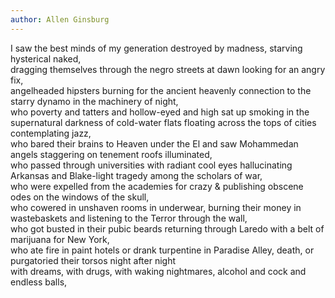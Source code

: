 ```yaml
---
author: Allen Ginsburg
---
```


I saw the best minds of my generation destroyed by madness, starving hysterical naked,     
dragging themselves through the negro streets at dawn looking for an angry fix,     
angelheaded hipsters burning for the ancient heavenly connection to the starry dynamo in the machinery of night,     
who poverty and tatters and hollow-eyed and high sat up smoking in the supernatural darkness of cold-water flats floating across the tops of cities contemplating jazz,     
who bared their brains to Heaven under the El and saw Mohammedan angels staggering on tenement roofs illuminated,     
who passed through universities with radiant cool eyes hallucinating Arkansas and Blake-light tragedy among the scholars of war,     
who were expelled from the academies for crazy & publishing obscene odes on the windows of the skull,     
who cowered in unshaven rooms in underwear, burning their money in wastebaskets and listening to the Terror through the wall,     
who got busted in their pubic beards returning through Laredo with a belt of marijuana for New York,     
who ate fire in paint hotels or drank turpentine in Paradise Alley, death, or purgatoried their torsos night after night     
with dreams, with drugs, with waking nightmares, alcohol and cock and endless balls,     
